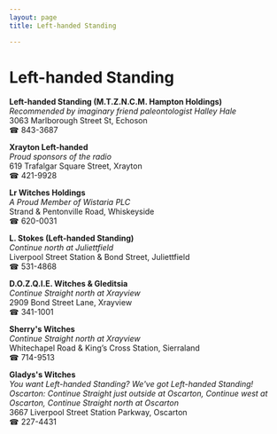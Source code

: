 ```yaml
---
layout: page 
title: Left-handed Standing

---
```



# Left-handed Standing


 **Left-handed Standing (M.T.Z.N.C.M. Hampton Holdings)**  
_Recommended by imaginary friend paleontologist Halley Hale_  
3063 Marlborough Street St, Echoson  
☎ 843-3687

**Xrayton Left-handed**  
_Proud sponsors of the radio_  
619 Trafalgar Square Street, Xrayton  
☎ 421-9928

**Lr Witches Holdings**  
_A Proud Member of Wistaria PLC_  
Strand & Pentonville Road, Whiskeyside  
☎ 620-0031

**L. Stokes (Left-handed Standing)**  
_Continue north at Juliettfield_  
Liverpool Street Station & Bond Street, Juliettfield  
☎ 531-4868

**D.O.Z.Q.I.E. Witches & Gleditsia**  
_Continue Straight north at Xrayview_  
2909 Bond Street Lane, Xrayview  
☎ 341-1001

**Sherry's Witches**  
_Continue Straight north at Xrayview_  
Whitechapel Road & King’s Cross Station, Sierraland  
☎ 714-9513

**Gladys's Witches**  
_You want Left-handed Standing? We've got Left-handed Standing! 
Oscarton: Continue Straight just outside at Oscarton, Continue west at Oscarton, Continue Straight north at Oscarton_  
3667 Liverpool Street Station Parkway, Oscarton  
☎ 227-4431

